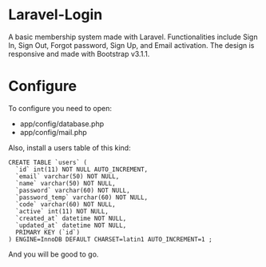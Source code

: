 Laravel-Login
=============

A basic membership system made with Laravel. Functionalities include Sign In, Sign Out, Forgot password, Sign Up, and Email activation. The design is responsive and made with Bootstrap v3.1.1.

Configure
=========

To configure you need to open:

- app/config/database.php
- app/config/mail.php

Also, install a users table of this kind:

```
CREATE TABLE `users` (
  `id` int(11) NOT NULL AUTO_INCREMENT,
  `email` varchar(50) NOT NULL,
  `name` varchar(50) NOT NULL,
  `password` varchar(60) NOT NULL,
  `password_temp` varchar(60) NOT NULL,
  `code` varchar(60) NOT NULL,
  `active` int(11) NOT NULL,
  `created_at` datetime NOT NULL,
  `updated_at` datetime NOT NULL,
  PRIMARY KEY (`id`)
) ENGINE=InnoDB DEFAULT CHARSET=latin1 AUTO_INCREMENT=1 ;
```

And you will be good to go.
